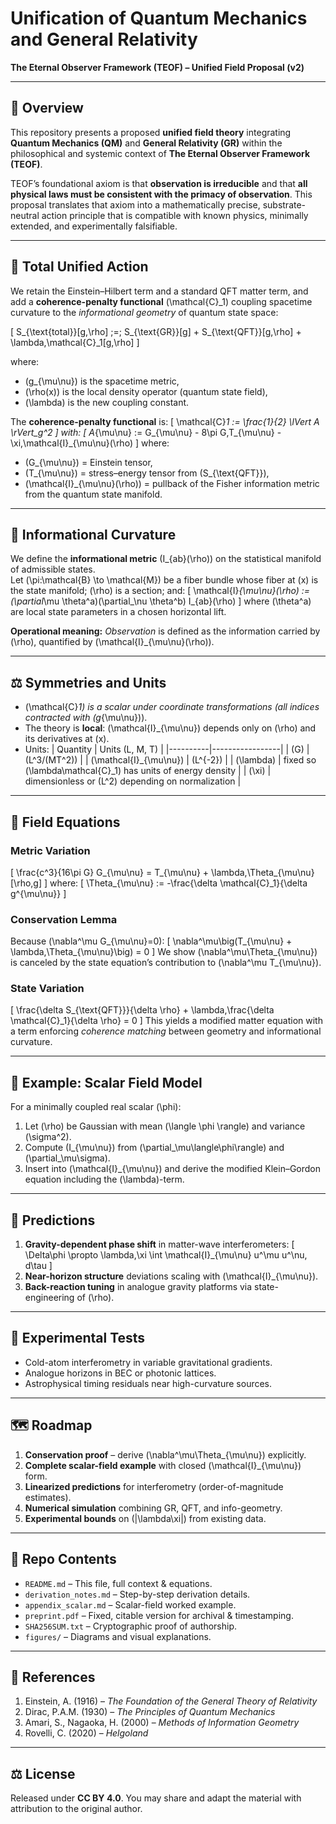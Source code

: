# Unification of Quantum Mechanics and General Relativity  
**The Eternal Observer Framework (TEOF) – Unified Field Proposal (v2)**  

---

## 📜 Overview  

This repository presents a proposed **unified field theory** integrating **Quantum Mechanics (QM)** and **General Relativity (GR)** within the philosophical and systemic context of **The Eternal Observer Framework (TEOF)**.

TEOF’s foundational axiom is that **observation is irreducible** and that **all physical laws must be consistent with the primacy of observation**. This proposal translates that axiom into a mathematically precise, substrate-neutral action principle that is compatible with known physics, minimally extended, and experimentally falsifiable.

---

## 🧩 Total Unified Action  

We retain the Einstein–Hilbert term and a standard QFT matter term, and add a **coherence-penalty functional** \(\mathcal{C}_1\) coupling spacetime curvature to the *informational geometry* of quantum state space:

\[
S_{\text{total}}[g,\rho] \;=\; S_{\text{GR}}[g] + S_{\text{QFT}}[g,\rho] + \lambda\,\mathcal{C}_1[g,\rho]
\]

where:
- \(g_{\mu\nu}\) is the spacetime metric,
- \(\rho(x)\) is the local density operator (quantum state field),
- \(\lambda\) is the new coupling constant.

The **coherence-penalty functional** is:
\[
\mathcal{C}_1 := \frac{1}{2} \lVert A \rVert_g^2
\]
with:
\[
A_{\mu\nu} := G_{\mu\nu} - 8\pi G\,T_{\mu\nu} - \xi\,\mathcal{I}_{\mu\nu}(\rho)
\]
where:
- \(G_{\mu\nu}\) = Einstein tensor,
- \(T_{\mu\nu}\) = stress–energy tensor from \(S_{\text{QFT}}\),
- \(\mathcal{I}_{\mu\nu}(\rho)\) = pullback of the Fisher information metric from the quantum state manifold.

---

## 🧠 Informational Curvature

We define the **informational metric** \(I_{ab}(\rho)\) on the statistical manifold of admissible states.  
Let \(\pi:\mathcal{B} \to \mathcal{M}\) be a fiber bundle whose fiber at \(x\) is the state manifold; \(\rho\) is a section; and:
\[
\mathcal{I}_{\mu\nu}(\rho) := (\partial_\mu \theta^a)(\partial_\nu \theta^b) I_{ab}(\rho)
\]
where \(\theta^a\) are local state parameters in a chosen horizontal lift.

**Operational meaning:** *Observation* is defined as the information carried by \(\rho\), quantified by \(\mathcal{I}_{\mu\nu}(\rho)\).

---

## ⚖️ Symmetries and Units  

- \(\mathcal{C}_1\) is a scalar under coordinate transformations (all indices contracted with \(g_{\mu\nu}\)).  
- The theory is **local**: \(\mathcal{I}_{\mu\nu}\) depends only on \(\rho\) and its derivatives at \(x\).  
- Units:
  | Quantity | Units (L, M, T) |
  |----------|-----------------|
  | \(G\) | \(L^3/(MT^2)\) |
  | \(\mathcal{I}_{\mu\nu}\) | \(L^{-2}\) |
  | \(\lambda\) | fixed so \(\lambda\mathcal{C}_1\) has units of energy density |
  | \(\xi\) | dimensionless or \(L^2\) depending on normalization |

---

## 📜 Field Equations

### Metric Variation
\[
\frac{c^3}{16\pi G} G_{\mu\nu} = T_{\mu\nu} + \lambda\,\Theta_{\mu\nu}[\rho,g]
\]
where:
\[
\Theta_{\mu\nu} := -\frac{\delta \mathcal{C}_1}{\delta g^{\mu\nu}}
\]

### Conservation Lemma
Because \(\nabla^\mu G_{\mu\nu}=0\):
\[
\nabla^\mu\big(T_{\mu\nu} + \lambda\,\Theta_{\mu\nu}\big) = 0
\]
We show \(\nabla^\mu\Theta_{\mu\nu}\) is canceled by the state equation’s contribution to \(\nabla^\mu T_{\mu\nu}\).

### State Variation
\[
\frac{\delta S_{\text{QFT}}}{\delta \rho} + \lambda\,\frac{\delta \mathcal{C}_1}{\delta \rho} = 0
\]
This yields a modified matter equation with a term enforcing *coherence matching* between geometry and informational curvature.

---

## 🔬 Example: Scalar Field Model

For a minimally coupled real scalar \(\phi\):
1. Let \(\rho\) be Gaussian with mean \(\langle \phi \rangle\) and variance \(\sigma^2\).  
2. Compute \(I_{\mu\nu}\) from \(\partial_\mu\langle\phi\rangle\) and \(\partial_\mu\sigma\).  
3. Insert into \(\mathcal{I}_{\mu\nu}\) and derive the modified Klein–Gordon equation including the \(\lambda\)-term.

---

## 📡 Predictions

1. **Gravity-dependent phase shift** in matter-wave interferometers:
   \[
   \Delta\phi \propto \lambda\,\xi \int \mathcal{I}_{\mu\nu} u^\mu u^\nu\, d\tau
   \]
2. **Near-horizon structure** deviations scaling with \(\mathcal{I}_{\mu\nu}\).  
3. **Back-reaction tuning** in analogue gravity platforms via state-engineering of \(\rho\).

---

## 🧪 Experimental Tests

- Cold-atom interferometry in variable gravitational gradients.
- Analogue horizons in BEC or photonic lattices.
- Astrophysical timing residuals near high-curvature sources.

---

## 🗺️ Roadmap

1. **Conservation proof** – derive \(\nabla^\mu\Theta_{\mu\nu}\) explicitly.  
2. **Complete scalar-field example** with closed \(\mathcal{I}_{\mu\nu}\) form.  
3. **Linearized predictions** for interferometry (order-of-magnitude estimates).  
4. **Numerical simulation** combining GR, QFT, and info-geometry.  
5. **Experimental bounds** on \(|\lambda\xi|\) from existing data.

---

## 📂 Repo Contents

- `README.md` – This file, full context & equations.  
- `derivation_notes.md` – Step-by-step derivation details.  
- `appendix_scalar.md` – Scalar-field worked example.  
- `preprint.pdf` – Fixed, citable version for archival & timestamping.  
- `SHA256SUM.txt` – Cryptographic proof of authorship.  
- `figures/` – Diagrams and visual explanations.  

---

## 📜 References

1. Einstein, A. (1916) – *The Foundation of the General Theory of Relativity*  
2. Dirac, P.A.M. (1930) – *The Principles of Quantum Mechanics*  
3. Amari, S., Nagaoka, H. (2000) – *Methods of Information Geometry*  
4. Rovelli, C. (2020) – *Helgoland*  

---

## ⚖️ License

Released under **CC BY 4.0**. You may share and adapt the material with attribution to the original author.

